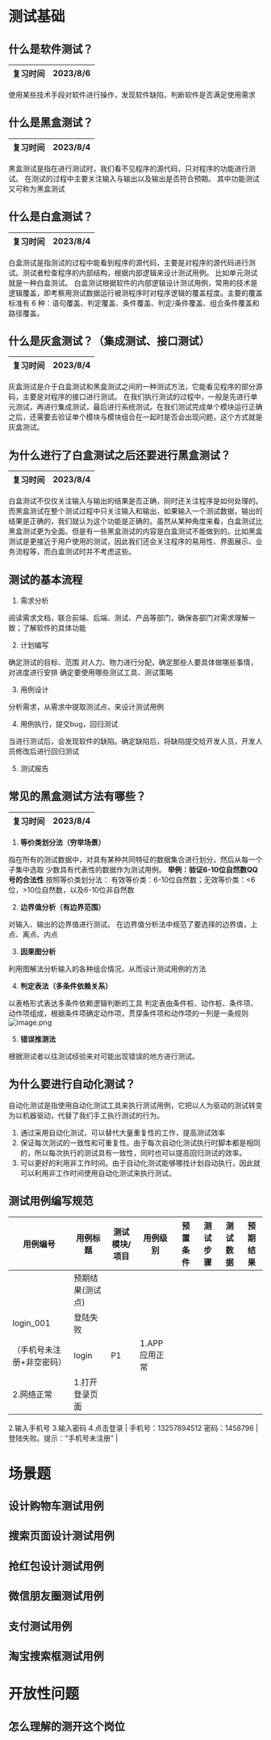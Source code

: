 # 测试基础
## 什么是软件测试？
| 复习时间 | 2023/8/6 |
| --- | --- |

使用某些技术手段对软件进行操作，发现软件缺陷，判断软件是否满足使用需求
## 什么是黑盒测试？
| 复习时间 | 2023/8/4 |
| --- | --- |

黑盒测试是指在进行测试时，我们看不见程序的源代码，只对程序的功能进行测试。
在测试的过程中主要关注输入与输出以及输出是否符合预期。
其中功能测试又可称为黑盒测试
## 什么是白盒测试？
| 复习时间 | 2023/8/4 |
| --- | --- |

白盒测试是指测试的过程中能看到程序的源代码，主要是对程序的源代码进行测试。测试者检查程序的内部结构，根据内部逻辑来设计测试用例。
比如单元测试就是一种白盒测试。
白盒测试根据软件的内部逻辑设计测试用例，常用的技术是逻辑覆盖，即考察用测试数据运行被测程序时对程序逻辑的覆盖程度。主要的覆盖标准有 6 种：语句覆盖、判定覆盖、条件覆盖、判定/条件覆盖、组合条件覆盖和路径覆盖。
## 什么是灰盒测试？（集成测试、接口测试）
| 复习时间 | 2023/8/4 |
| --- | --- |

灰盒测试是介于白盒测试和黑盒测试之间的一种测试方法，它能看见程序的部分源码，主要是对程序的接口进行测试。
在我们执行测试的过程中，一般是先进行单元测试，再进行集成测试，最后进行系统测试。在我们测试完成单个模块运行正确之后，还需要去验证单个模块与模块组合在一起时是否会出现问题，这个方式就是灰盒测试。 
## 为什么进行了白盒测试之后还要进行黑盒测试？
| 复习时间 | 2023/8/4 |
| --- | --- |

白盒测试不仅仅关注输入与输出的结果是否正确，同时还关注程序是如何处理的。而黑盒测试在整个测试过程中只关注输入和输出，如果输入一个测试数据，输出的结果是正确的，我们就认为这个功能是正确的。虽然从某种角度来看，白盒测试比黑盒测试更为全面。但是有一些黑盒测试的内容是白盒测试不能做到的。比如黑盒测试是更接近于用户使用的测试，因此我们还会关注程序的易用性、界面展示、业务流程等，而白盒测试时并不考虑这些。
## 测试的基本流程

1. 需求分析

阅读需求文档，联合前端、后端、测试、产品等部门，确保各部门对需求理解一致；了解软件的具体功能

2. 计划编写

确定测试的目标、范围
对人力、物力进行分配，确定那些人要具体做哪些事情，对进度进行安排
确定要使用哪些测试工具、测试策略

3. 用例设计

分析需求，从需求中提取测试点，来设计测试用例

4. 用例执行，提交bug，回归测试

当进行测试后，会发现软件的缺陷。确定缺陷后，将缺陷提交给开发人员，开发人员修改后进行回归测试

5. 测试报告
## 常见的黑盒测试方法有哪些？
| 复习时间 | 2023/8/4 |
| --- | --- |

1. **等价类划分法（穷举场景）**

指在所有的测试数据中，对具有某种共同特征的数据集合进行划分，然后从每一个子集中选取
少数具有代表性的数据作为测试用例。
**举例：验证6-10位自然数QQ号的合法性**
按照等价类划分法：
有效等价类：6-10位自然数；无效等价类：<6位，>10位自然数，以及6-10位非自然数

2. **边界值分析（有边界范围）**

对输入、输出的边界值进行测试。
在边界值分析法中规范了要选择的边界值，上点、离点、内点

3. **因果图分析**

利用图解法分析输入的各种组合情况，从而设计测试用例的方法

4. **判定表法（多条件依赖关系）**

以表格形式表达多条件依赖逻辑判断的工具
判定表由条件桩、动作桩、条件项、动作项组成，根据条件项确定动作项，贯穿条件项和动作项的一列是一条规则
![image.png](https://cdn.nlark.com/yuque/0/2023/png/32637015/1691310738780-8fc6a32f-f14a-46ec-b105-2c42ac7f833f.png#averageHue=%23f1f1e3&clientId=u4f3a134e-2ba2-4&from=paste&height=344&id=vCAbt&originHeight=1138&originWidth=1870&originalType=binary&ratio=1&rotation=0&showTitle=false&size=418010&status=done&style=none&taskId=u85770132-18bf-4c71-bde6-71a157a4763&title=&width=565)

5. **错误推测法**

根据测试者以往测试经验来对可能出现错误的地方进行测试。
## 为什么要进行自动化测试？
自动化测试是指使用自动化测试工具来执行测试用例，它把以人为驱动的测试转变为以机器驱动，代替了我们手工执行测试的行为。

1. 通过采用自动化测试，可以替代大量重复性的工作，提高测试效率
2. 保证每次测试的一致性和可重复性。由于每次自动化测试执行时脚本都是相同的，所以每次执行的测试具有一致性，同时也可以提高回归测试的效率。
3. 可以更好的利用非工作时间。由于自动化测试能够哪找计划自动执行，因此就可以利用非工作时间使用自动化测试来执行测试。
## 测试用例编写规范
| 用例编号 | 用例标题 | 测试模块/项目 | 用例级别 | 预置条件 | 测试步骤 | 测试数据 | 预期结果 |
| --- | --- | --- | --- | --- | --- | --- | --- |
|  | 预期结果(测试点) |  |  |  |  |  |  |
| login_001 | 登陆失败
（手机号未注册+非空密码） | login | P1 | 1.APP应用正常
2.网络正常 | 1.打开登录页面
2.输入手机号
3.输入密码
4.点击登录 | 手机号：13257894512
密码：1458796 | 登陆失败。提示：“手机号未注册”
 |

# 场景题
## 设计购物车测试用例
## 搜索页面设计测试用例
## 抢红包设计测试用例
## 微信朋友圈测试用例
## 支付测试用例
## 淘宝搜索框测试用例
# 开放性问题
## 怎么理解的测开这个岗位
